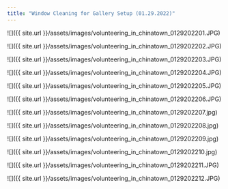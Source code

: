 ```yaml
---
title: "Window Cleaning for Gallery Setup (01.29.2022)"
---
```


![]({{ site.url }}/assets/images/volunteering_in_chinatown_0129202201.JPG)

![]({{ site.url }}/assets/images/volunteering_in_chinatown_0129202202.JPG)

![]({{ site.url }}/assets/images/volunteering_in_chinatown_0129202203.JPG)

![]({{ site.url }}/assets/images/volunteering_in_chinatown_0129202204.JPG)

![]({{ site.url }}/assets/images/volunteering_in_chinatown_0129202205.JPG)

![]({{ site.url }}/assets/images/volunteering_in_chinatown_0129202206.JPG)

![]({{ site.url }}/assets/images/volunteering_in_chinatown_0129202207.jpg)

![]({{ site.url }}/assets/images/volunteering_in_chinatown_0129202208.jpg)

![]({{ site.url }}/assets/images/volunteering_in_chinatown_0129202209.jpg)

![]({{ site.url }}/assets/images/volunteering_in_chinatown_0129202210.jpg)

![]({{ site.url }}/assets/images/volunteering_in_chinatown_0129202211.JPG)

![]({{ site.url }}/assets/images/volunteering_in_chinatown_0129202212.JPG)

